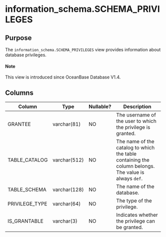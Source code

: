 # information_schema.SCHEMA_PRIVILEGES

## Purpose

The `information_schema.SCHEMA_PRIVILEGES` view provides information about database privileges.

<main id="notice" type='explain'>
  <h4>Note</h4>
  <p>This view is introduced since OceanBase Database V1.4. </p>
</main>

## Columns

| **Column** | **Type** | **Nullable?** | **Description** |
|----------------|---------------|----------------|----------|
| GRANTEE | varchar(81) | NO | The username of the user to which the privilege is granted. |
| TABLE_CATALOG | varchar(512) | NO | The name of the catalog to which the table containing the column belongs. The value is always `def`. |
| TABLE_SCHEMA | varchar(128) | NO | The name of the database. |
| PRIVILEGE_TYPE | varchar(64) | NO | The type of the privilege. |
| IS_GRANTABLE | varchar(3) | NO | Indicates whether the privilege can be granted. |
